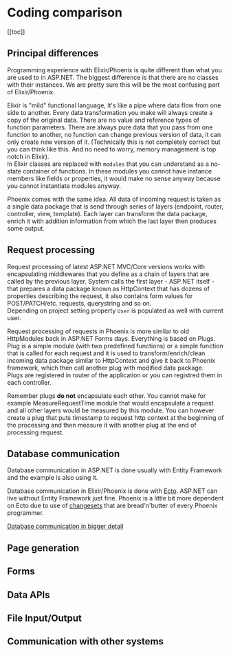 # Coding comparison
[[toc]]
## Principal differences
Programming experience with Elixir/Phoenix is quite different than what you are used to in ASP.NET. The biggest difference is that there are no classes with their instances. We are pretty sure this will be the most confusing part of Elixir/Phoenix.

Elixir is "mild" functional language, it's like a pipe where data flow from one side to another. Every data transformation you make will always create a copy of the original data. There are no value and reference types of function parameters. There are always pure data that you pass from one function to another, no function can change previous version of data, it can only create new version of it. (Technically this is not completely correct but you can think like this. And no need to worry, memory management is top notch in Elixir).  
In Elixir classes are replaced with ``modules`` that you can understand as a no-state container of functions. In these modules you cannot have instance members like fields or properties, it would make no sense anyway because you cannot instantiate modules anyway.

Phoenix comes with the same idea. All data of incoming request is taken as a single data package that is send through series of layers (endpoint, router, controller, view, template). Each layer can transform the data package, enrich it with addition information from which the last layer then produces some output.

## Request processing
Request processing of latest ASP.NET MVC/Core versions works with encapsulating middlewares that you define as a chain of layers that are called by the previous layer. System calls the first layer - ASP.NET itself - that prepares a data package known as HttpContext that has dozens of properties describing the request, it also contains form values for POST/PATCH/etc. requests, querystring and so on.  
Depending on project setting property ``User`` is populated as well with current user.

Request processing of requests in Phoenix is more similar to old HttpModules back in ASP.NET Forms days. Everything is based on Plugs. Plug is a simple module (with two predefined functions) or a simple function that is called for each request and it is used to transform/enrich/clean incoming data package similar to HttpContext and give it back to Phoenix framework, which then call another plug with modified data package.  
Plugs are registered in router of the application or you can registred them in each controller.  
  
Remember plugs **do not** encapsulate each other. You cannot make for example MeasureRequestTime module that would encapsulate a request and all other layers would be measured by this module. You can however create a plug that puts timestamp to request http context at the beginning of the processing and then measure it with another plug at the end of processing request.

## Database communication
Database communication in ASP.NET is done usually with Entity Framework and the example is also using it.

Database communication in Elixir/Phoenix is done with [Ecto](https://hexdocs.pm/ecto/Ecto.html). ASP.NET can live without Entity Framework just fine. Phoenix is a little bit more dependent on Ecto due to use of [changesets](https://hexdocs.pm/ecto/Ecto.Changeset.html) that are bread'n'butter of every Phoenix programmer.

[Database communication in bigger detail](/coding/database-communication)
## Page generation

## Forms

## Data APIs

## File Input/Output

## Communication with other systems
